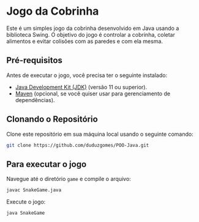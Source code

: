 # Jogo da Cobrinha

Este é um simples jogo da cobrinha desenvolvido em Java usando a biblioteca Swing. O objetivo do jogo é controlar a cobrinha, coletar alimentos e evitar colisões com as paredes e com ela mesma.

## Pré-requisitos

Antes de executar o jogo, você precisa ter o seguinte instalado:

- [Java Development Kit (JDK)](https://www.oracle.com/java/technologies/javase-jdk11-downloads.html) (versão 11 ou superior).
- [Maven](https://maven.apache.org/download.cgi) (opcional, se você quiser usar para gerenciamento de dependências).

## Clonando o Repositório

Clone este repositório em sua máquina local usando o seguinte comando:

```bash
git clone https://github.com/duduzgomes/POO-Java.git
```

## Para executar o jogo

Navegue até o diretório `game` e compile o arquivo:

```bash
javac SnakeGame.java
```

Execute o jogo:

```bash
java SnakeGame
```
